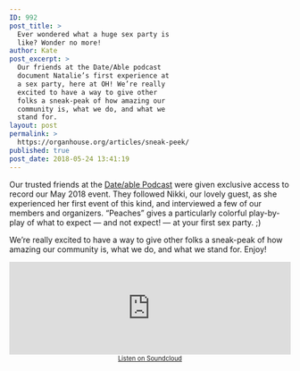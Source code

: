 ```yaml
---
ID: 992
post_title: >
  Ever wondered what a huge sex party is
  like? Wonder no more!
author: Kate
post_excerpt: >
  Our friends at the Date/Able podcast
  document Natalie’s first experience at
  a sex party, here at OH! We’re really
  excited to have a way to give other
  folks a sneak-peak of how amazing our
  community is, what we do, and what we
  stand for.
layout: post
permalink: >
  https://organhouse.org/articles/sneak-peek/
published: true
post_date: 2018-05-24 13:41:19
---
```

Our trusted friends at the <a href="http://dateablepodcast.com/" target="_blank" rel="noopener">Date/able Podcast</a> were given exclusive access to record our May 2018 event. They followed Nikki, our lovely guest, as she experienced her first event of this kind, and interviewed a few of our members and organizers. “Peaches” gives a particularly colorful play-by-play of what to expect — and not expect! — at your first sex party. ;)

We’re really excited to have a way to give other folks a sneak-peak of how amazing our community is, what we do, and what we stand for. Enjoy!
<p style="text-align: center;"><iframe src="https://w.soundcloud.com/player/?url=https%3A//api.soundcloud.com/tracks/447426822&amp;color=ff5500&amp;show_artwork=false" width="100%" height="166" frameborder="no" scrolling="no"></iframe>
<a href="https://soundcloud.com/dateable/season-6-episode-14-so-i-went-to-a-sex-party" target="_blank" rel="noopener" style="font-size: .8em;">Listen on Soundcloud</a></p>